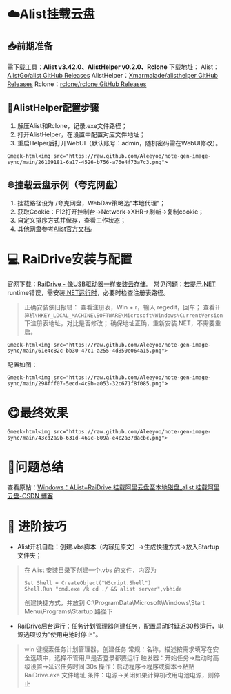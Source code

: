 # ☁️Alist挂载云盘

## 📥前期准备

需下载工具：**Alist v3.42.0、AlistHelper v0.2.0、Rclone**
下载地址：
Alist：[AlistGo/alist GitHub Releases](https://github.com/AlistGo/alist/releases/tag/v3.42.0)
AlistHelper：[Xmarmalade/alisthelper GitHub Releases](https://github.com/Xmarmalade/alisthelper/releases/tag/v0.2.0)
Rclone：[rclone/rclone GitHub Releases](https://github.com/rclone/rclone/releases)

## 🔧AlistHelper配置步骤

1. 解压Alist和Rclone，记录.exe文件路径；
2. 打开AlistHelper，在设置中配置对应文件地址；
3. 重启Helper后打开WebUI（默认账号：admin，随机密码需在WebUI修改）。

`Gmeek-html<img src="https://raw.github.com/Aleeyoo/note-gen-image-sync/main/26109181-6a17-4526-b756-a76e4f73a7c3.png">`

## 🌐挂载云盘示例（夸克网盘）

1. 挂载路径设为 /夸克网盘，WebDav策略选"本地代理"；
2. 获取Cookie：F12打开控制台→Network→XHR→刷新→复制cookie；
3. 自定义排序方式并保存，查看工作状态；
4. 其他网盘参考[Alist官方文档](https://alistgo.com/zh/guide/drivers)。

# 💻 RaiDrive安装与配置

官网下载：[RaiDrive - 像USB驱动器一样安装云存储](https://www.raidrive.com/)。
常见问题：[若提示.NET](http://xn--o0uq09bd6g.net/) runtime错误，需安装[.NET运行时](https://dotnet.microsoft.com/en-us/download)，必要时检查注册表路径。

> 正确安装依旧报错：
> 查看注册表，Win + r，输入 regedit，回车；
> 查看`计算机\HKEY_LOCAL_MACHINE\SOFTWARE\Microsoft\Windows\CurrentVersion`下注册表地址，对比是否修改；
> 确保地址正确，重新安装.NET，不需要重启。

`Gmeek-html<img src="https://raw.github.com/Aleeyoo/note-gen-image-sync/main/61e4c82c-bb30-47c1-a255-4d850e064a15.png">`

配置如图：

`Gmeek-html<img src="https://raw.github.com/Aleeyoo/note-gen-image-sync/main/298fff07-5ecd-4c9b-a053-32c671f8f085.png">`

# 😋最终效果

`Gmeek-html<img src="https://raw.github.com/Aleeyoo/note-gen-image-sync/main/43cd2a9b-631d-469c-809a-e4c2a37dacbc.png">`

# 📑问题总结

查看原帖：[Windows：AList+RaiDrive 挂载阿里云盘至本地磁盘\_alist 挂载阿里云盘-CSDN 博客](https://blog.csdn.net/qq_55038440/article/details/145441923)

# 🚀 进阶技巧

- Alist开机自启：创建.vbs脚本（内容见原文）→生成快捷方式→放入Startup文件夹；

> 在 Alist 安装目录下创建一个.vbs 的文件，内容为
> ```shell
> Set Shell = CreateObject("WScript.Shell")
> Shell.Run "cmd.exe /k cd ./ && alist server",vbhide
> ```
> 创建快捷方式，并放到 C:\ProgramData\Microsoft\Windows\Start Menu\Programs\Startup 路径下

- RaiDrive后台运行：任务计划管理器创建任务，配置启动时延迟30秒运行，电源选项设为"使用电池时停止"。

> win 键搜索任务计划管理器，创建任务
> 常规：名称，描述按需求填写在安全选项中，选择不管用户是否登录都要运行
> 触发器：开始任务→启动时高级设置→延迟任务时间 30s
> 操作：启动程序→程序或脚本→粘贴 RaiDrive.exe 文件地址
> 条件：电源→关闭如果计算机改用电池电源，则停止
